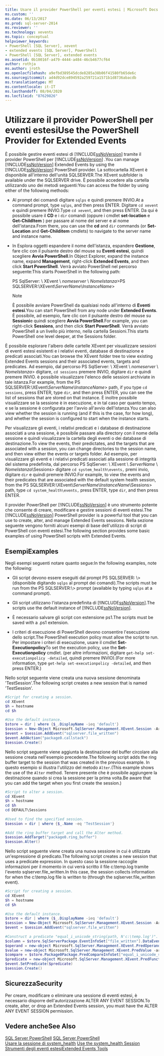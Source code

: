 ```yaml
---
title: Usare il provider PowerShell per eventi estesi | Microsoft Docs
ms.custom: ''
ms.date: 06/13/2017
ms.prod: sql-server-2014
ms.reviewer: ''
ms.technology: xevents
ms.topic: conceptual
helpviewer_keywords:
- PowerShell [SQL Server], xevent
- extended events [SQL Server], PowerShell
- PowerShell [SQL Server], extended events
ms.assetid: 0b10016f-a479-4444-a484-46cb4677cf64
author: rothja
ms.author: jroth
ms.openlocfilehash: a9efbd389545dcde8285a38b06f41580fb65de6c
ms.sourcegitcommit: ad4d92dce894592a259721a1571b1d8736abacdb
ms.translationtype: MT
ms.contentlocale: it-IT
ms.lasthandoff: 08/04/2020
ms.locfileid: "87629826"
---
```

# <a name="use-the-powershell-provider-for-extended-events"></a><span data-ttu-id="4e6f2-102">Utilizzare il provider PowerShell per eventi estesi</span><span class="sxs-lookup"><span data-stu-id="4e6f2-102">Use the PowerShell Provider for Extended Events</span></span>
  <span data-ttu-id="4e6f2-103">È possibile gestire eventi estesi di [!INCLUDE[ssNoVersion](../../includes/ssnoversion-md.md)] tramite il provider PowerShell per [!INCLUDE[ssNoVersion](../../includes/ssnoversion-md.md)] .</span><span class="sxs-lookup"><span data-stu-id="4e6f2-103">You can manage [!INCLUDE[ssNoVersion](../../includes/ssnoversion-md.md)] Extended Events by using the [!INCLUDE[ssNoVersion](../../includes/ssnoversion-md.md)] PowerShell provider.</span></span> <span data-ttu-id="4e6f2-104">La sottocartella XEvent è disponibile all'interno dell'unità SQLSERVER.</span><span class="sxs-lookup"><span data-stu-id="4e6f2-104">The XEvent subfolder is available under the SQLSERVER drive.</span></span> <span data-ttu-id="4e6f2-105">È possibile accedere alla cartella utilizzando uno dei metodi seguenti:</span><span class="sxs-lookup"><span data-stu-id="4e6f2-105">You can access the folder by using either of the following methods:</span></span>  
  
-   <span data-ttu-id="4e6f2-106">Al prompt dei comandi digitare `sqlps` e quindi premere INVIO.</span><span class="sxs-lookup"><span data-stu-id="4e6f2-106">At a command prompt, type `sqlps`, and then press ENTER.</span></span> <span data-ttu-id="4e6f2-107">Digitare `cd xevent` e quindi premere INVIO.</span><span class="sxs-lookup"><span data-stu-id="4e6f2-107">Type `cd xevent`, and then press ENTER.</span></span> <span data-ttu-id="4e6f2-108">Da qui è possibile usare il **CD** e i `dir` comandi (oppure i cmdlet **set-location** e **Get-ChildItem** ) per passare al nome del server e al nome dell'istanza.</span><span class="sxs-lookup"><span data-stu-id="4e6f2-108">From there, you can use the **cd** and `dir` commands (or **Set-Location** and **Get-Childitem** cmdlets) to navigate to the server name and instance name.</span></span>  
  
-   <span data-ttu-id="4e6f2-109">In Esplora oggetti espandere il nome dell'istanza, espandere **Gestione**, fare clic con il pulsante destro del mouse su **Eventi estesi**, quindi scegliere **Avvia PowerShell**.</span><span class="sxs-lookup"><span data-stu-id="4e6f2-109">In Object Explorer, expand the instance name, expand **Management**, right-click **Extended Events**, and then click **Start PowerShell**.</span></span> <span data-ttu-id="4e6f2-110">Verrà avviato PowerShell nel percorso seguente:</span><span class="sxs-lookup"><span data-stu-id="4e6f2-110">This starts PowerShell in the following path:</span></span>  
  
     <span data-ttu-id="4e6f2-111">PS SqlServer: \ XEvent \\ *nomeserver* \\ *NomeIstanza*></span><span class="sxs-lookup"><span data-stu-id="4e6f2-111">PS SQLSERVER:\XEvent\\*ServerName*\\*InstanceName*></span></span>  
  
    > [!NOTE]  
    >  <span data-ttu-id="4e6f2-112">È possibile avviare PowerShell da qualsiasi nodo all'interno di **Eventi estesi**.</span><span class="sxs-lookup"><span data-stu-id="4e6f2-112">You can start PowerShell from any node under **Extended Events**.</span></span> <span data-ttu-id="4e6f2-113">È possibile, ad esempio, fare clic con il pulsante destro del mouse su **Sessioni**e quindi scegliere **Avvia PowerShell**.</span><span class="sxs-lookup"><span data-stu-id="4e6f2-113">For example, you can right-click **Sessions**, and then click **Start PowerShell**.</span></span> <span data-ttu-id="4e6f2-114">Verrà avviato PowerShell a un livello più interno, nella cartella Sessioni.</span><span class="sxs-lookup"><span data-stu-id="4e6f2-114">This starts PowerShell one level deeper, at the Sessions folder.</span></span>  
  
 <span data-ttu-id="4e6f2-115">È possibile esplorare l'albero delle cartelle XEvent per visualizzare sessioni di eventi estesi esistenti e i relativi eventi, database di destinazione e predicati associati.</span><span class="sxs-lookup"><span data-stu-id="4e6f2-115">You can browse the XEvent folder tree to view existing Extended Events sessions and their associated events, targets and predicates.</span></span> <span data-ttu-id="4e6f2-116">Ad esempio, dal percorso PS SqlServer: \ XEvent \\ *nomeserver* \\ *NomeIstanza*> digitare, `cd sessions` premere INVIO, digitare `dir` e quindi premere INVIO. è possibile visualizzare l'elenco delle sessioni archiviate in tale istanza.</span><span class="sxs-lookup"><span data-stu-id="4e6f2-116">For example, from the PS SQLSERVER:\XEvent\\*ServerName*\\*InstanceName*> path, if you type `cd sessions`, press ENTER, type `dir`, and then press ENTER, you can see the list of sessions that are stored on that instance.</span></span> <span data-ttu-id="4e6f2-117">È inoltre possibile visualizzare se la sessione è in esecuzione, e in tal caso per quanto tempo, e se la sessione è configurata per l'avvio all'avvio dell'istanza.</span><span class="sxs-lookup"><span data-stu-id="4e6f2-117">You can also view whether the session is running (and if this is the case, for how long), and whether the session is configured to start when the instance starts.</span></span>  
  
 <span data-ttu-id="4e6f2-118">Per visualizzare gli eventi, i relativi predicati e i database di destinazione associati a una sessione, è possibile passare alla directory con il nome della sessione e quindi visualizzare la cartella degli eventi o dei database di destinazione.</span><span class="sxs-lookup"><span data-stu-id="4e6f2-118">To view the events, their predictates, and the targets that are associated with a session, you can change directories to the session name, and then view either the events or targets folder.</span></span> <span data-ttu-id="4e6f2-119">Ad esempio, per visualizzare gli eventi e i relativi predicati associati alla sessione di integrità del sistema predefinita, dal percorso PS SqlServer: \ XEvent \\ *ServerName* \\ *NomeIstanza*\Sessions> digitare `cd system_health\events,` premi invio, digitare `dir` e quindi premere INVIO.</span><span class="sxs-lookup"><span data-stu-id="4e6f2-119">For example, to view the events and their predicates that are associated with the default system health session, from the PS SQLSERVER:\XEvent\\*ServerName*\\*InstanceName*\Sessions> path, type `cd system_health\events,` press ENTER, type `dir`, and then press ENTER.</span></span>  
  
 <span data-ttu-id="4e6f2-120">Il provider PowerShell per [!INCLUDE[ssNoVersion](../../includes/ssnoversion-md.md)] è uno strumento potente che consente di creare, modificare e gestire sessioni di eventi estesi.</span><span class="sxs-lookup"><span data-stu-id="4e6f2-120">The [!INCLUDE[ssNoVersion](../../includes/ssnoversion-md.md)] PowerShell provider is a powerful tool that you can use to create, alter, and manage Extended Events sessions.</span></span> <span data-ttu-id="4e6f2-121">Nella sezione seguente vengono forniti alcuni esempi di base dell'utilizzo di script di PowerShell con eventi estesi.</span><span class="sxs-lookup"><span data-stu-id="4e6f2-121">The following section provides some basic examples of using PowerShell scripts with Extended Events.</span></span>  
  
## <a name="examples"></a><span data-ttu-id="4e6f2-122">Esempi</span><span class="sxs-lookup"><span data-stu-id="4e6f2-122">Examples</span></span>  
 <span data-ttu-id="4e6f2-123">Negli esempi seguenti notare quanto segue:</span><span class="sxs-lookup"><span data-stu-id="4e6f2-123">In the following examples, note the following:</span></span>  
  
-   <span data-ttu-id="4e6f2-124">Gli script devono essere eseguiti dal prompt PS SQLSERVER: \\> (disponibile digitando `sqlps` al prompt dei comandi).</span><span class="sxs-lookup"><span data-stu-id="4e6f2-124">The scripts must be run from the PS SQLSERVER:\\> prompt (available by typing `sqlps` at a command prompt).</span></span>  
  
-   <span data-ttu-id="4e6f2-125">Gli script utilizzano l'istanza predefinita di [!INCLUDE[ssNoVersion](../../includes/ssnoversion-md.md)].</span><span class="sxs-lookup"><span data-stu-id="4e6f2-125">The scripts use the default instance of [!INCLUDE[ssNoVersion](../../includes/ssnoversion-md.md)].</span></span>  
  
-   <span data-ttu-id="4e6f2-126">È necessario salvare gli script con estensione ps1.</span><span class="sxs-lookup"><span data-stu-id="4e6f2-126">The scripts must be saved with a .ps1 extension.</span></span>  
  
-   <span data-ttu-id="4e6f2-127">I criteri di esecuzione di PowerShell devono consentire l'esecuzione dello script.</span><span class="sxs-lookup"><span data-stu-id="4e6f2-127">The PowerShell execution policy must allow the script to run.</span></span> <span data-ttu-id="4e6f2-128">Per impostare i criteri di esecuzione, usare il cmdlet **Set-Executionpolicy**</span><span class="sxs-lookup"><span data-stu-id="4e6f2-128">To set the execution policy, use the **Set-Executionpolicy** cmdlet.</span></span> <span data-ttu-id="4e6f2-129">(per altre informazioni, digitare `get-help set-executionpolicy -detailed`, quindi premere INVIO).</span><span class="sxs-lookup"><span data-stu-id="4e6f2-129">(For more information, type `get-help set-executionpolicy -detailed`, and then press ENTER.)</span></span>  
  
 <span data-ttu-id="4e6f2-130">Nello script seguente viene creata una nuova sessione denominata 'TestSession'.</span><span class="sxs-lookup"><span data-stu-id="4e6f2-130">The following script creates a new session that is named 'TestSession'.</span></span>  
  
```powershell
#Script for creating a session.  
cd XEvent  
$h = hostname  
cd $h  
  
#Use the default instance.  
$store = dir | where {$_.DisplayName -ieq 'default'}  
$session = New-Object Microsoft.SqlServer.Management.XEvent.Session -ArgumentList $store, "TestSession"  
$event = $session.AddEvent("sqlserver.file_written")  
$event.AddAction("package0.callstack")  
$session.Create()  
```  
  
 <span data-ttu-id="4e6f2-131">Nello script seguente viene aggiunta la destinazione del buffer circolare alla sessione creata nell'esempio precedente.</span><span class="sxs-lookup"><span data-stu-id="4e6f2-131">The following script adds the ring buffer target to the session that was created in the previous example.</span></span> <span data-ttu-id="4e6f2-132">In questo esempio si illustra l'utilizzo del metodo `Alter`.</span><span class="sxs-lookup"><span data-stu-id="4e6f2-132">(This example shows the use of the `Alter` method.</span></span> <span data-ttu-id="4e6f2-133">Tenere presente che è possibile aggiungere la destinazione quando si crea la sessione per la prima volta.</span><span class="sxs-lookup"><span data-stu-id="4e6f2-133">Be aware that you can add the target when you first create the session.)</span></span>  
  
```powershell
#Script to alter a session.  
cd XEvent  
$h = hostname  
cd $h  
cd DEFAULT\Sessions  
  
#Used to find the specified session.  
$session = dir | where {$_.Name -eq 'TestSession'}  
  
#Add the ring buffer target and call the Alter method.  
$session.AddTarget("package0.ring_buffer")  
$session.Alter()  
```  
  
 <span data-ttu-id="4e6f2-134">Nello script seguente viene creata una nuova sessione in cui è utilizzata un'espressione di predicato.</span><span class="sxs-lookup"><span data-stu-id="4e6f2-134">The following script creates a new session that uses a predicate expression.</span></span> <span data-ttu-id="4e6f2-135">In questo caso la sessione raccoglie informazioni per il momento in cui verrà scritto il file c:\temp.log tramite l'evento sqlserver.file_written.</span><span class="sxs-lookup"><span data-stu-id="4e6f2-135">In this case, the session collects information for when the c:\temp.log file is written to (through the sqlserver.file_written event).</span></span>  
  
```powershell
#Script for creating a session.  
cd XEvent  
$h = hostname  
cd $h  
  
#Use the default instance.  
$store = dir | where {$_.DisplayName -ieq 'default'}  
$session = New-Object Microsoft.SqlServer.Management.XEvent.Session -ArgumentList $store, "TestSession2"  
$event = $session.AddEvent("sqlserver.file_written")  
  
#Construct a predicate "equal_i_unicode_string(path, N'c:\temp.log')".  
$column = $store.SqlServerPackage.EventInfoSet["file_written"].DataEventColumnInfoSet["path"]  
$operand = new-object Microsoft.SqlServer.Management.XEvent.PredOperand -argumentlist $column  
$value = new-object Microsoft.SqlServer.Management.XEvent.PredValue -argumentlist "c:\temp.log"  
$compare = $store.Package0Package.PredCompareInfoSet["equal_i_unicode_string"]  
$predicate = new-object Microsoft.SqlServer.Management.XEvent.PredFunctionExpr -ArgumentList $compare, $operand, $value  
$event.SetPredicate($predicate)  
$session.Create()  
```  
  
## <a name="security"></a><span data-ttu-id="4e6f2-136">Sicurezza</span><span class="sxs-lookup"><span data-stu-id="4e6f2-136">Security</span></span>  
 <span data-ttu-id="4e6f2-137">Per creare, modificare o eliminare una sessione di eventi estesi, è necessario disporre dell'autorizzazione ALTER ANY EVENT SESSION.</span><span class="sxs-lookup"><span data-stu-id="4e6f2-137">To create, alter, or drop an Extended Events session, you must have the ALTER ANY EVENT SESSION permission.</span></span>  
  
## <a name="see-also"></a><span data-ttu-id="4e6f2-138">Vedere anche</span><span class="sxs-lookup"><span data-stu-id="4e6f2-138">See Also</span></span>  
 <span data-ttu-id="4e6f2-139">[SQL Server PowerShell](../../powershell/sql-server-powershell.md) </span><span class="sxs-lookup"><span data-stu-id="4e6f2-139">[SQL Server PowerShell](../../powershell/sql-server-powershell.md) </span></span>  
 <span data-ttu-id="4e6f2-140">[Usare la sessione di system_health](use-the-ssms-xe-profiler.md) </span><span class="sxs-lookup"><span data-stu-id="4e6f2-140">[Use the system_health Session](use-the-ssms-xe-profiler.md) </span></span>  
 [<span data-ttu-id="4e6f2-141">Strumenti degli eventi estesi</span><span class="sxs-lookup"><span data-stu-id="4e6f2-141">Extended Events Tools</span></span>](extended-events-tools.md)  
